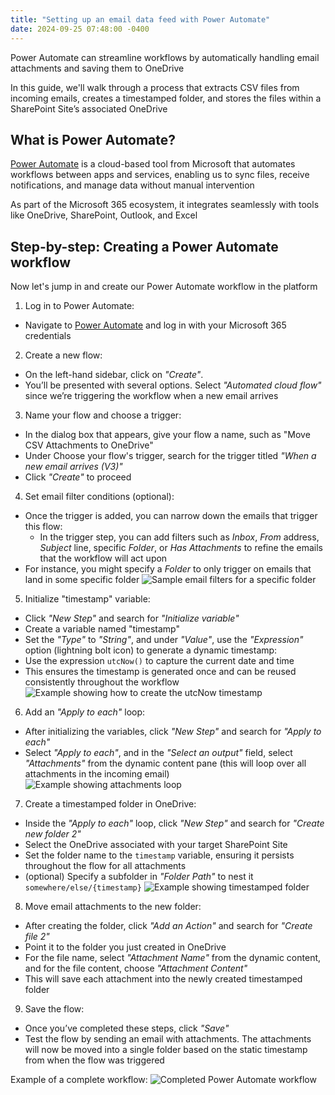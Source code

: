 ```yaml
---
title: "Setting up an email data feed with Power Automate"
date: 2024-09-25 07:48:00 -0400
---
```


Power Automate can streamline workflows by automatically handling email attachments and saving them to OneDrive

In this guide, we'll walk through a process that extracts CSV files from incoming emails, creates a timestamped folder, and stores the files within a SharePoint Site’s associated OneDrive

## What is Power Automate?

[Power Automate](https://www.microsoft.com/en-us/power-platform/products/power-automate) is a cloud-based tool from Microsoft that automates workflows between apps and services, enabling us to sync files, receive notifications, and manage data without manual intervention

As part of the Microsoft 365 ecosystem, it integrates seamlessly with tools like OneDrive, SharePoint, Outlook, and Excel

## Step-by-step: Creating a Power Automate workflow

Now let's jump in and create our Power Automate workflow in the platform

1. Log in to Power Automate:
  - Navigate to [Power Automate](https://www.microsoft.com/en-us/power-platform/products/power-automate) and log in with your Microsoft 365 credentials
2. Create a new flow:
  - On the left-hand sidebar, click on *"Create"*.
  - You’ll be presented with several options. Select *"Automated cloud flow"* since we’re triggering the workflow when a new email arrives
3. Name your flow and choose a trigger:
  - In the dialog box that appears, give your flow a name, such as "Move CSV Attachments to OneDrive"
  - Under Choose your flow's trigger, search for the trigger titled *"When a new email arrives (V3)"*
  - Click *"Create"* to proceed
4. Set email filter conditions (optional):
  - Once the trigger is added, you can narrow down the emails that trigger this flow:
    - In the trigger step, you can add filters such as *Inbox*, *From* address, *Subject* line, specific *Folder*, or *Has Attachments* to refine the emails that the workflow will act upon
  - For instance, you might specify a *Folder* to only trigger on emails that land in some specific folder
![Sample email filters for a specific folder]({{site.url}}{{site.baseurl}}/images/power_automate/specific_folder.PNG)
5. Initialize "timestamp" variable:
  - Click *"New Step"* and search for *"Initialize variable"*
  - Create a variable named "timestamp"
  - Set the *"Type"* to *"String"*, and under *"Value"*, use the *"Expression"* option (lightning bolt icon) to generate a dynamic timestamp:
  - Use the expression `utcNow()` to capture the current date and time
  - This ensures the timestamp is generated once and can be reused consistently throughout the workflow
![Example showing how to create the utcNow timestamp]({{site.url}}{{site.baseurl}}/images/power_automate/timestamp.PNG)
6. Add an *"Apply to each"* loop:
  - After initializing the variables, click *"New Step"* and search for *"Apply to each"*
  - Select *"Apply to each"*, and in the *"Select an output"* field, select *"Attachments"* from the dynamic content pane (this will loop over all attachments in the incoming email)
![Example showing attachments loop]({{site.url}}{{site.baseurl}}/images/power_automate/attachments_loop.PNG)
7. Create a timestamped folder in OneDrive:
  - Inside the *"Apply to each"* loop, click *"New Step"* and search for *"Create new folder 2"*
  - Select the OneDrive associated with your target SharePoint Site
  - Set the folder name to the `timestamp` variable, ensuring it persists throughout the flow for all attachments
  - (optional) Specify a subfolder in *"Folder Path"* to nest it `somewhere/else/{timestamp}`
![Example showing timestamped folder]({{site.url}}{{site.baseurl}}/images/power_automate/create_new_folder.PNG)
8. Move email attachments to the new folder:
  - After creating the folder, click *"Add an Action"* and search for *"Create file 2"*
  - Point it to the folder you just created in OneDrive
  - For the file name, select *"Attachment Name"* from the dynamic content, and for the file content, choose *"Attachment Content"*
  - This will save each attachment into the newly created timestamped folder
9. Save the flow:
  - Once you’ve completed these steps, click *"Save"*
  - Test the flow by sending an email with attachments. The attachments will now be moved into a single folder based on the static timestamp from when the flow was triggered

Example of a complete workflow:
![Completed Power Automate workflow]({{site.url}}{{site.baseurl}}/images/power_automate/full_flow.PNG)
